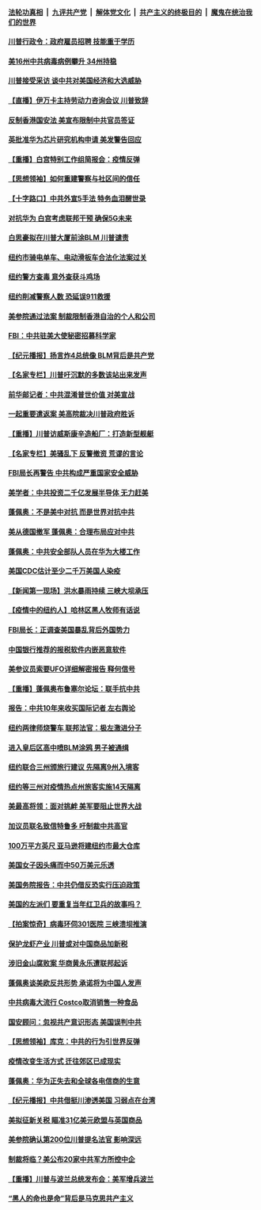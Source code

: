 ####  [法轮功真相](../../../../basic/blob/master/README.md?t=06270602) &nbsp;|&nbsp; [九评共产党](../../../../9ping.md/blob/master/README.md?t=06270602) &nbsp;|&nbsp; [解体党文化](../../../../jtdwh.md/blob/master/README.md?t=06270602)  &nbsp;|&nbsp; [共产主义的终极目的](../../../../gczydzjmd.md/blob/master/README.md?t=06270602) &nbsp;|&nbsp; [魔鬼在统治我们的世界](../../../../mgztzwmdsj.md/blob/master/README.md?t=06270602) 

#### [川普行政令：政府雇员招聘 技能重于学历](../pages/nsc412/n12214994.md?t=06270602) 

#### [美16州中共病毒病例攀升 34州持稳](../pages/nsc412/n12214832.md?t=06270602) 

#### [川普接受采访 谈中共对美国经济和大选威胁](../pages/nsc412/n12214917.md?t=06270602) 

#### [【直播】伊万卡主持劳动力咨询会议 川普致辞](../pages/nsc412/n12214370.md?t=06270602) 

#### [反制香港国安法 美宣布限制中共官员签证](../pages/nsc412/n12214505.md?t=06270602) 

#### [英批准华为芯片研究机构申请 美发警告回应](../pages/nsc412/n12214643.md?t=06270602) 

#### [【重播】白宫特别工作组简报会：疫情反弹](../pages/nsc412/n12214278.md?t=06270602) 

#### [【思想领袖】如何重建警察与社区间的信任](../pages/nsc412/n12214218.md?t=06270602) 

#### [【十字路口】中共外宣5手法 特务血泪醒世录](../pages/nsc412/n12212915.md?t=06270602) 

#### [对抗华为 白宫考虑联邦干预 确保5G未来](../pages/nsc412/n12214112.md?t=06270602) 

#### [白思豪拟在川普大厦前涂BLM 川普谴责](../pages/nsc412/n12213221.md?t=06270602) 

#### [纽约市骑电单车、电动滑板车合法化法案过关](../pages/nsc412/n12213199.md?t=06270602) 

#### [纽约警方查毒 意外查获斗鸡场](../pages/nsc412/n12213204.md?t=06270602) 

#### [纽约削减警察人数 恐延误911救援](../pages/nsc412/n12213202.md?t=06270602) 

#### [美参院通过法案 制裁限制香港自治的个人和公司](../pages/nsc412/n12212374.md?t=06270602) 

#### [FBI：中共驻美大使秘密招募科学家](../pages/nsc412/n12212753.md?t=06270602) 

#### [【纪元播报】扬言炸4总统像 BLM背后是共产党](../pages/nsc412/n12212843.md?t=06270602) 

#### [【名家专栏】川普吁沉默的多数该站出来发声](../pages/nsc412/n12211866.md?t=06270602) 

#### [前华邮记者：中共混淆普世价值 对美宣战](../pages/nsc412/n12212701.md?t=06270602) 

#### [一起重要遣返案 美高院裁决川普政府胜诉](../pages/nsc412/n12212579.md?t=06270602) 

#### [【重播】川普访威斯康辛造船厂：打造新型舰艇](../pages/nsc412/n12212397.md?t=06270602) 

#### [【名家专栏】美骚乱下 反警撤资 荒谬的言论](../pages/nsc412/n12208101.md?t=06270602) 

#### [FBI局长再警告 中共构成严重国家安全威胁](../pages/nsc412/n12212610.md?t=06270602) 

#### [美学者：中共投资二千亿发展半导体 无力赶美](../pages/nsc412/n12212544.md?t=06270602) 

#### [蓬佩奥：不是美中对抗 而是世界对抗中共](../pages/nsc412/n12212375.md?t=06270602) 

#### [美从德国撤军 蓬佩奥：合理布局应对中共](../pages/nsc412/n12212499.md?t=06270602) 

#### [蓬佩奥：中共安全部队人员在华为大楼工作](../pages/nsc412/n12212439.md?t=06270602) 

#### [美国CDC估计至少二千万美国人染疫](../pages/nsc412/n12212461.md?t=06270602) 

#### [【新闻第一现场】洪水暴雨持续 三峡大坝承压](../pages/nsc412/n12211952.md?t=06270602) 

#### [【疫情中的纽约人】哈林区黑人牧师有话说](../pages/nsc412/n12210652.md?t=06270602) 

#### [FBI局长：正调查美国暴乱背后外国势力](../pages/nsc412/n12212191.md?t=06270602) 

#### [中国银行推荐的报税软件内嵌恶意软件](../pages/nsc412/n12212110.md?t=06270602) 

#### [美参议员索要UFO详细解密报告 释何信号](../pages/nsc412/n12212015.md?t=06270602) 

#### [【重播】蓬佩奥布鲁塞尔论坛：联手抗中共](../pages/nsc412/n12211937.md?t=06270602) 

#### [报告：中共10年来收买国际记者 左右舆论](../pages/nsc412/n12211954.md?t=06270602) 

#### [纽约两律师烧警车 联邦法官：极左激进分子](../pages/nsc412/n12210932.md?t=06270602) 

#### [进入皇后区高中喷BLM涂鸦   男子被通缉](../pages/nsc412/n12211965.md?t=06270602) 

#### [纽约联合三州颁旅行建议 先隔离9州入境客](../pages/nsc412/n12211935.md?t=06270602) 

#### [纽约等三州对疫情热点州旅客实施14天隔离](../pages/nsc412/n12211616.md?t=06270602) 

#### [美最高将领：面对挑衅 美军要阻止世界大战](../pages/nsc412/n12211458.md?t=06270602) 

#### [加议员联名致信特鲁多 吁制裁中共高官](../pages/nsc412/n12211291.md?t=06270602) 

#### [100万平方英尺 亚马逊将建纽约市最大仓库](../pages/nsc412/n12210907.md?t=06270602) 

#### [美国女子因头痛而中50万美元乐透](../pages/nsc412/n12211037.md?t=06270602) 

#### [美国务院报告：中共仍借反恐实行压迫政策](../pages/nsc412/n12211187.md?t=06270602) 

#### [美国的左派们    要重复当年红卫兵的故事吗？](../pages/nsc412/n12211169.md?t=06270602) 

#### [【拍案惊奇】病毒环伺301医院 三峡溃坝推演](../pages/nsc412/n12211003.md?t=06270602) 

#### [保护龙虾产业 川普或对中国商品加新税](../pages/nsc412/n12210962.md?t=06270602) 

#### [涉旧金山腐败案 华商黄永乐遭联邦起诉](../pages/nsc412/n12211089.md?t=06270602) 

#### [蓬佩奥谈美欧反共形势 承诺将为中国人发声](../pages/nsc412/n12210798.md?t=06270602) 

#### [中共病毒大流行 Costco取消销售一种食品](../pages/nsc412/n12210450.md?t=06270602) 

#### [国安顾问：忽视共产意识形态 美国误判中共](../pages/nsc412/n12210262.md?t=06270602) 

#### [【思想领袖】库克：中共的行为引世界反弹](../pages/nsc412/n11936121.md?t=06270602) 

#### [疫情改变生活方式 迁往郊区已成现实](../pages/nsc412/n12210657.md?t=06270602) 

#### [蓬佩奥：华为正失去和全球各电信商的生意](../pages/nsc412/n12210172.md?t=06270602) 

#### [【纪元播报】中共借挺川渗透美国 习弱点在台湾](../pages/nsc412/n12210520.md?t=06270602) 

#### [美拟征新关税 瞄准31亿美元欧盟与英国商品](../pages/nsc412/n12210432.md?t=06270602) 

#### [美参院确认第200位川普提名法官 影响深远](../pages/nsc412/n12210566.md?t=06270602) 

#### [制裁将临？美公布20家中共军方所控中企](../pages/nsc412/n12210247.md?t=06270602) 

#### [【重播】川普与波兰总统发布会：美军增兵波兰](../pages/nsc412/n12209733.md?t=06270602) 

#### [“黑人的命也是命”背后是马克思共产主义](../pages/nsc412/n12210133.md?t=06270602) 

